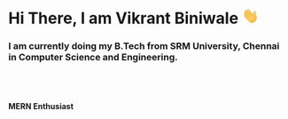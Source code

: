 <h1>Hi There, I am Vikrant Biniwale</a> <img  src="https://raw.githubusercontent.com/ABSphreak/ABSphreak/master/gifs/Hi.gif" width="30px"></h1>
<h3>I am currently doing my B.Tech from SRM University</b>, Chennai in Computer Science and Engineering.</h3>
  <br>
  <br>
  
 <h4> MERN Enthusiast</h4><br>

